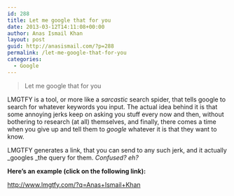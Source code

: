 ```yaml
---
id: 288
title: Let me google that for you
date: 2013-03-12T14:11:08+00:00
author: Anas Ismail Khan
layout: post
guid: http://anasismail.com/?p=288
permalink: /let-me-google-that-for-you
categories:
  - Google
---
```

> Let me google that for you

LMGTFY is a tool, or more like a _sarcastic_ search spider, that tells google to search for whatever keywords you input. The actual idea behind it is that some annoying jerks keep on asking you stuff every now and then, without bothering to research (at all) themselves, and finally, there comes a time when you give up and tell them to _google_ whatever it is that they want to know.

LMGTFY generates a link, that you can send to any such jerk, and it actually _googles _the query for them. _Confused? eh?_

**Here&#8217;s an example (click on the following link):**

<http://www.lmgtfy.com/?q=Anas+Ismail+Khan>